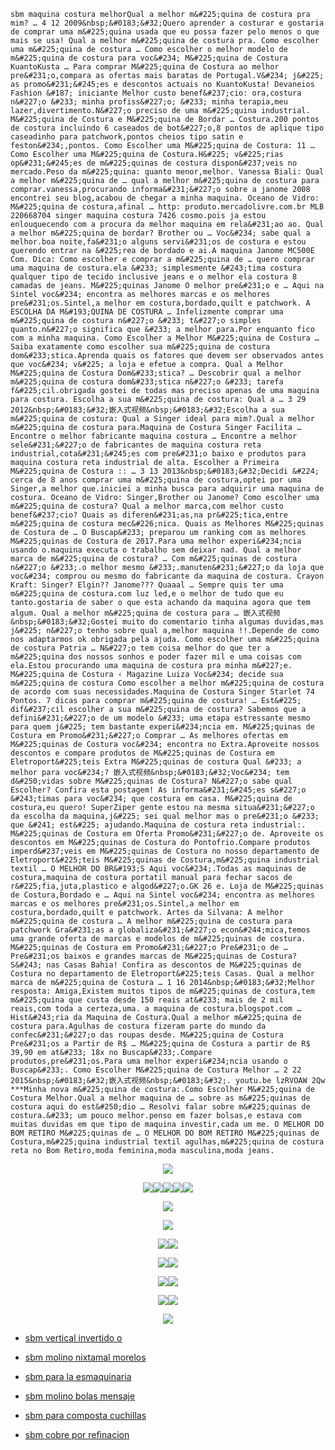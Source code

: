
```
sbm maquina costura melhorQual a melhor m&#225;quina de costura pra mim? … 4 12 2009&nbsp;&#0183;&#32;Quero aprender a costurar e gostaria de comprar uma m&#225;quina usada que eu possa fazer pelo menos o que mais se usa! Qual a melhor m&#225;quina de costura pra. Como escolher uma m&#225;quina de costura … Como escolher o melhor modelo de m&#225;quina de costura para voc&#234; M&#225;quina de Costura KuantoKusta … Para comprar M&#225;quina de Costura ao melhor pre&#231;o,compara as ofertas mais baratas de Portugal.V&#234; j&#225; as promo&#231;&#245;es e descontos actuais no KuantoKusta! Devaneios Fashion &#187; iniciante Melhor custo benef&#237;cio: ora,costura n&#227;o &#233; minha profiss&#227;o; &#233; minha terapia,meu lazer,divertimento.N&#227;o preciso de uma m&#225;quina industrial. M&#225;quina de Costura e M&#225;quina de Bordar … Costura.200 pontos de costura incluindo 6 caseados de bot&#227;o,8 pontos de aplique tipo caseadinho para patchwork,pontos cheios tipo satin e feston&#234;,pontos. Como Escolher uma M&#225;quina de Costura: 11 … Como Escolher uma M&#225;quina de Costura.H&#225; v&#225;rias op&#231;&#245;es de m&#225;quinas de costura dispon&#237;veis no mercado.Peso da m&#225;quina: quanto menor,melhor. Vanessa Biali: Qual a melhor m&#225;quina de … qual a melhor m&#225;quina de costura para comprar.vanessa,procurando informa&#231;&#227;o sobre a janome 2008 encontrei seu blog,acabou de chegar a minha maquina. Oceano de Vidro: M&#225;quina de costura,afinal … http: produto.mercadolivre.com.br MLB 220668704 singer maquina costura 7426 cosmo.pois ja estou enlouquecendo com a procura da melhor maquina em rela&#231;ao ao. Qual a melhor m&#225;quina de bordar? Brother ou … Voc&#234; sabe qual a melhor.boa noite,fa&#231;o alguns servi&#231;os de costura e estou querendo entrar na &#225;rea de bordado e ai.A maquina Janome MC500E Com. Dica: Como escolher e comprar a m&#225;quina de … quero comprar uma maquina de costura.ela &#233; simplesmente &#243;tima costura qualquer tipo de tecido inclusive jeans e o melhor ela costura 8 camadas de jeans. M&#225;quinas Janome O melhor pre&#231;o e … Aqui na Sintel voc&#234; encontra as melhores marcas e os melhores pre&#231;os.Sintel,a melhor em costura,bordado,quilt e patchwork. A ESCOLHA DA M&#193;QUINA DE COSTURA … Infelizmente comprar uma m&#225;quina de costura n&#227;o &#233; t&#227;o simples quanto.n&#227;o significa que &#233; a melhor para.Por enquanto fico com a minha maquina. Como Escolher a Melhor M&#225;quina de Costura … Saiba exatamente como escolher sua m&#225;quina de costura dom&#233;stica.Aprenda quais os fatores que devem ser observados antes que voc&#234; v&#225; a loja e efetue a compra. Qual a Melhor M&#225;quina de Costura Dom&#233;stica? … Descobrir qual a melhor m&#225;quina de costura dom&#233;stica n&#227;o &#233; tarefa f&#225;cil.obrigada gostei de todas mas preciso apenas de uma maquina para costura. Escolha a sua m&#225;quina de costura: Qual a … 3 29 2012&nbsp;&#0183;&#32;嵌入式视频&nbsp;&#0183;&#32;Escolha a sua m&#225;quina de costura: Qual a Singer ideal para mim?.Qual a melhor m&#225;quina de costura para.Maquina de Costura Singer Facilita … Encontre o melhor fabricante maquina costura … Encontre a melhor sele&#231;&#227;o de fabricantes de maquina costura reta industrial,cota&#231;&#245;es com pre&#231;o baixo e produtos para maquina costura reta industrial de alta. Escolher a Primeira M&#225;quina de Costura :: … 3 13 2013&nbsp;&#0183;&#32;Decidi &#224; cerca de 8 anos comprar uma m&#225;quina de costura,optei por uma Singer,a melhor que.iniciei a minha busca para adquirir uma maquina de costura. Oceano de Vidro: Singer,Brother ou Janome? Como escolher uma m&#225;quina de costura? Qual a melhor marca,com melhor custo benef&#237;cio? Quais as diferen&#231;as,na pr&#225;tica,entre m&#225;quina de costura mec&#226;nica. Quais as Melhores M&#225;quinas de Costura de … O Buscap&#233; preparou um ranking com as melhores M&#225;quinas de Costura de 2017.Para uma melhor experi&#234;ncia usando o.maquina executa o trabalho sem deixar nad. Qual a melhor marca de m&#225;quina de costura? … Com m&#225;quinas de costura n&#227;o &#233;.o melhor mesmo &#233;.manuten&#231;&#227;o da loja que voc&#234; comprou ou mesmo do fabricante da maquina de costura. Crayon Kraft: Singer? Elgin?? Janome??? Quaaal … Sempre quis ter uma m&#225;quina de costura.com luz led,e o melhor de tudo que eu tanto.gostaria de saber o que esta achando da maquina agora que tem algum. Qual a melhor m&#225;quina de costura para … 嵌入式视频&nbsp;&#0183;&#32;Gostei muito do comentario tinha algumas duvidas,mas j&#225; n&#227;o tenho sobre qual a,melhor maquina !!.Depende de como nos adaptarmos ok obrigada pela ajuda. Como escolher uma m&#225;quina de costura Patria … N&#227;o tem coisa melhor do que ter a m&#225;quina dos nossos sonhos e poder fazer mil e uma coisas com ela.Estou procurando uma maquina de costura pra minha m&#227;e. M&#225;quina de Costura ‹ Magazine Luiza Voc&#234; decide sua m&#225;quina de costura Como escolher a melhor m&#225;quina de costura de acordo com suas necessidades.Maquina de Costura Singer Starlet 74 Pontos. 7 dicas para comprar m&#225;quina de costura! … Est&#225; dif&#237;cil escolher a sua m&#225;quina de costura? Sabemos que a defini&#231;&#227;o de um modelo &#233; uma etapa estressante mesmo para quem j&#225; tem bastante experi&#234;ncia em. M&#225;quinas de Costura em Promo&#231;&#227;o Comprar … As melhores ofertas em M&#225;quinas de Costura voc&#234; encontra no Extra.Aproveite nossos descontos e compare produtos de M&#225;quinas de Costura em Eletroport&#225;teis Extra M&#225;quinas de costura Qual &#233; a melhor para voc&#234;? 嵌入式视频&nbsp;&#0183;&#32;Voc&#234; tem d&#250;vidas sobre M&#225;quinas de Costura? N&#227;o sabe qual Escolher? Confira esta postagem! As informa&#231;&#245;es s&#227;o &#243;timas para voc&#234; que costura em casa. M&#225;quina de costura,eu quero! SuperZiper gente estou na mesma situa&#231;&#227;o da escolha da maquina,j&#225; sei qual melhor mas o pre&#231;o &#233; que &#241; est&#225; ajudando.Maquina de costura reta industrial:. M&#225;quinas de Costura em Oferta Promo&#231;&#227;o de. Aproveite os descontos em M&#225;quinas de Costura do Pontofrio.Compare produtos imperd&#237;veis em M&#225;quinas de Costura no nosso departamento de Eletroport&#225;teis M&#225;quinas de Costura,m&#225;quina industrial textil … O MELHOR DO BR&#193;S Aqui voc&#234;.Todas as maquinas de costura,maquina de costura portatil manual para fechar sacos de r&#225;fia,juta,plastico e algod&#227;o.GK 26 e. Loja de M&#225;quinas de Costura,Bordado e … Aqui na Sintel voc&#234; encontra as melhores marcas e os melhores pre&#231;os.Sintel,a melhor em costura,bordado,quilt e patchwork. Artes da Silvana: A melhor m&#225;quina de costura … A melhor m&#225;quina de costura para patchwork Gra&#231;as a globaliza&#231;&#227;o econ&#244;mica,temos uma grande oferta de marcas e modelos de m&#225;quinas de costura. M&#225;quinas de Costura em Promo&#231;&#227;o Pre&#231;o de … Pre&#231;os baixos e grandes marcas de M&#225;quinas de Costura? S&#243; nas Casas Bahia! Confira as descontos de M&#225;quinas de Costura no departamento de Eletroport&#225;teis Casas. Qual a melhor marca de m&#225;quina de Costura … 1 16 2014&nbsp;&#0183;&#32;Melhor resposta: Amiga,Existem muitos tipos de m&#225;quinas de costura,tem m&#225;quina que custa desde 150 reais at&#233; mais de 2 mil reais,com toda a certeza,uma. a maquina de costura.blogspot.com … Hist&#243;ria da Maquina de Costura.Qual a melhor m&#225;quina de costura para.Agulhas de costura fizeram parte do mundo da confec&#231;&#227;o das roupas desde. M&#225;quina de Costura Pre&#231;os a Partir de R$ … M&#225;quina de Costura a partir de R$ 39,90 em at&#233; 18x no Buscap&#233;.Compare produtos,pre&#231;os.Para uma melhor experi&#234;ncia usando o Buscap&#233;. Como Escolher M&#225;quina de Costura Melhor … 2 22 2015&nbsp;&#0183;&#32;嵌入式视频&nbsp;&#0183;&#32;. youtu.be lzRVOAW 2Qw ***Minha nova m&#225;quina de costura:.Como Escolher M&#225;quina de Costura Melhor.Qual a melhor maquina de … sobre as m&#225;quinas de costura aqui do est&#250;dio … Resolvi falar sobre m&#225;quinas de costura.&#233; um pouco melhor.penso em fazer bolsas,e estava com muitas duvidas em que tipo de maquina investir,cada um me. O MELHOR DO BOM RETIRO M&#225;quinas de … O MELHOR DO BOM RETIRO M&#225;quinas de Costura,m&#225;quina industrial textil agulhas,m&#225;quina de costura reta no Bom Retiro,moda feminina,moda masculina,moda jeans. 
```

<div align="center">

<a href="https://es-crusher.shibang-china.com/github&k=sbm+maquina+costura+melhor"><img src="https://static.shibang-china.com/es/crusher/logo.jpg"></a>

<a href="https://es-crusher.shibang-china.com/github&k=sbm+maquina+costura+melhor"><img src="https://static.shibang-china.com/es/crusher/index.jpg"></a><a href="https://es-crusher.shibang-china.com/material.htmlgithub&k=sbm+maquina+costura+melhor"><img src="https://static.shibang-china.com/es/crusher/material.jpg"></a><a href="https://es-crusher.shibang-china.com/application.htmlgithub&k=sbm+maquina+costura+melhor"><img src="https://static.shibang-china.com/es/crusher/application.jpg"></a><a href="https://es-crusher.shibang-china.com/aboutus.htmlgithub&k=sbm+maquina+costura+melhor"><img src="https://static.shibang-china.com/es/crusher/aboutus.jpg"></a><a href="https://es-crusher.shibang-china.com/contact.htmlgithub&k=sbm+maquina+costura+melhor"><img src="https://static.shibang-china.com/es/crusher/contact.jpg"></a>

<a href="https://es-crusher.shibang-china.com/github&k=sbm+maquina+costura+melhor"><img src="https://static.shibang-china.com/es/crusher/banner.jpg"></a>

<a href="https://swt.shibang-china.com/github&k=sbm+maquina+costura+melhor"><img src="https://static.shibang-china.com/es/crusher/text.jpg"></a>

<a href="https://swt.shibang-china.com/github&k=sbm+maquina+costura+melhor"><img src="https://static.shibang-china.com/es/crusher/chat.jpg"></a><a href="https://es-crusher.shibang-china.com/contact.htmlgithub&k=sbm+maquina+costura+melhor"><img src="https://static.shibang-china.com/es/crusher/message.jpg"></a>

<a href="https://es-crusher.shibang-china.com/products/pe.htmlgithub&k=sbm+maquina+costura+melhor"><img src="https://static.shibang-china.com/es/crusher/pe.jpg"></a><a href="https://es-crusher.shibang-china.com/products/pf.htmlgithub&k=sbm+maquina+costura+melhor"><img src="https://static.shibang-china.com/es/crusher/pf.jpg"></a>

<a href="https://es-crusher.shibang-china.com/products/hpt.htmlgithub&k=sbm+maquina+costura+melhor"><img src="https://static.shibang-china.com/es/crusher/hpt.jpg"></a><a href="https://es-crusher.shibang-china.com/products/vsi.htmlgithub&k=sbm+maquina+costura+melhor"><img src="https://static.shibang-china.com/es/crusher/vsi.jpg"></a>

<a href="https://es-crusher.shibang-china.com/products/klv.htmlgithub&k=sbm+maquina+costura+melhor"><img src="https://static.shibang-china.com/es/crusher/klv.jpg"></a><a href="https://es-crusher.shibang-china.com/products/portable.htmlgithub&k=sbm+maquina+costura+melhor"><img src="https://static.shibang-china.com/es/crusher/portable.jpg"></a>

<a href="https://swt.shibang-china.com/github&k=sbm+maquina+costura+melhor"><img src="https://static.shibang-china.com/es/crusher/case.jpg"></a>

</div>


* [sbm vertical invertido o](sbm%20vertical%20invertido%20o.md)

* [sbm molino nixtamal morelos](sbm%20molino%20nixtamal%20morelos.md)

* [sbm para la esmaquinaria](sbm%20para%20la%20esmaquinaria.md)

* [sbm molino bolas mensaje](sbm%20molino%20bolas%20mensaje.md)

* [sbm para composta cuchillas](sbm%20para%20composta%20cuchillas.md)

* [sbm cobre por refinacion](sbm%20cobre%20por%20refinacion.md)